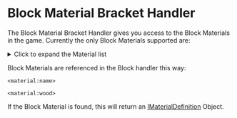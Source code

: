 # Block Material Bracket Handler


The Block Material Bracket Handler gives you access to the Block Materials in the game.
Currently the only Block Materials supported are:

<details>
	<summary>Click to expand the Material list</summary>
	<ul>
		<li>Air</li>
		<li>Grass</li>
		<li>Ground</li>
		<li>Wood</li>
		<li>Rock</li>
		<li>Iron</li>
		<li>Anvil</li>
		<li>Water</li>
		<li>Lava</li>
		<li>Leaves</li>
		<li>Plants</li>
		<li>Vine</li>
		<li>Sponge</li>
		<li>Cloth</li>
		<li>Fire</li>
		<li>sand</li>
		<li>Circuits</li>
		<li>Carpet</li>
		<li>Glass</li>
		<li>Redstone_Light</li>
		<li>TNT</li>
		<li>Coral</li>
		<li>Ice</li>
		<li>Packed_Ice</li>
		<li>Crafted_Snow</li>
		<li>Cactus</li>
		<li>Clay</li>
		<li>Gourd</li>
		<li>Dragon_Egg</li>
		<li>Portal</li>
		<li>Cake</li>
		<li>Web</li>
	</ul>
</details>

Block Materials are referenced in the Block handler this way:

```
<material:name>

<material:wood>
```

If the Block Material is found, this will return an [IMaterialDefinition](/Mods/ContentTweaker/Vanilla/Types/Block/IMaterialDefinition) Object.  